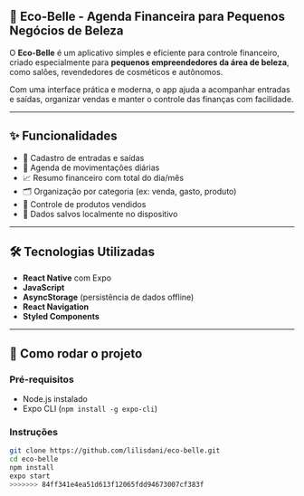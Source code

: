 
## 💼 Eco-Belle - Agenda Financeira para Pequenos Negócios de Beleza

O **Eco-Belle** é um aplicativo simples e eficiente para controle financeiro, criado especialmente para **pequenos empreendedores da área de beleza**, como salões, revendedores de cosméticos e autônomos.

Com uma interface prática e moderna, o app ajuda a acompanhar entradas e saídas, organizar vendas e manter o controle das finanças com facilidade.

---

## ✨ Funcionalidades

- 💸 Cadastro de entradas e saídas
- 📅 Agenda de movimentações diárias
- 📈 Resumo financeiro com total do dia/mês
- 🗂️ Organização por categoria (ex: venda, gasto, produto)
- 🛒 Controle de produtos vendidos
- 💾 Dados salvos localmente no dispositivo

---

## 🛠️ Tecnologias Utilizadas

- **React Native** com Expo
- **JavaScript**
- **AsyncStorage** (persistência de dados offline)
- **React Navigation**
- **Styled Components**

---

## 🚀 Como rodar o projeto

### Pré-requisitos

- Node.js instalado
- Expo CLI (`npm install -g expo-cli`)

### Instruções

```bash
git clone https://github.com/lilisdani/eco-belle.git
cd eco-belle
npm install
expo start
>>>>>>> 84ff341e4ea51d613f12065fdd94673007cf383f
